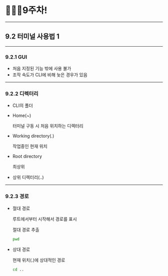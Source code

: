 # 👨🏽‍💻9주차!

***

## 9.2 터미널 사용법 1

***

### 9.2.1 GUI

* 처음 지정된 기능 밖에 사용 불가
* 조작 속도가 CLI에 비해 늦은 경우가 있음

***

### 9.2.2 디렉터리

* CLI의 폴더

* Home(~)

  터미널 구동 시 처음 위치하는 디렉터리

* Working directory(.)

  작업중인 현재 위치

* Root directory

  최상위

* 상위 디렉터리(..)

***

### 9.2.3 경로

* 절대 경로

  루트에서부터 시작해서 경로를 표시

  절대 경로 추출

  ```bash
  pwd
  ```

* 상대 경로

  현재 위치(.)에 상대적인 경로

  ```bash
  cd ..
  ```

  

